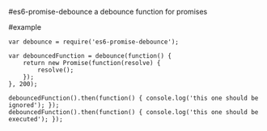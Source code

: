 #es6-promise-debounce
a debounce function for promises

#example

    var debounce = require('es6-promise-debounce');

    var debouncedFunction = debounce(function() {
        return new Promise(function(resolve) {
            resolve();
        });
    }, 200);

    debouncedFunction().then(function() { console.log('this one should be ignored'); });
    debouncedFunction().then(function() { console.log('this one should be executed'); });
